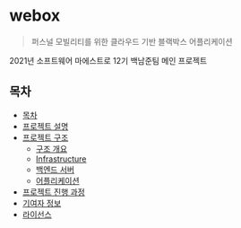 # webox
> 퍼스널 모빌리티를 위한 클라우드 기반 블랙박스 어플리케이션

2021년 소프트웨어 마에스트로 12기 백남준팀 메인 프로젝트

## 목차
- [목차](#목차)
- [프로젝트 설명]()
- [프로젝트 구조]()
  - [구조 개요]()
  - [Infrastructure]()
  - [백엔드 서버]()
  - [어플리케이션]()
- [프로젝트 진행 과정]()
- [기여자 정보]()
- [라이선스]()
